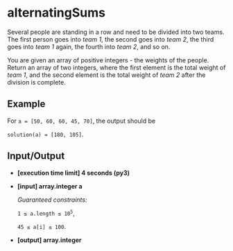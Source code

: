 # alternatingSums

Several people are standing in a row and need to be divided into two teams. The first person goes into *team 1*, the second goes into *team 2*, the third goes into *team 1* again, the fourth into *team 2*, and so on.

You are given an array of positive integers - the weights of the people. Return an array of two integers, where the first element is the total weight of *team 1*, and the second element is the total weight of *team 2* after the division is complete.

## Example

For `a = [50, 60, 60, 45, 70]`, the output should be

`solution(a) = [180, 105]`.

## Input/Output

- **[execution time limit] 4 seconds (py3)**

- **[input] array.integer a**

	*Guaranteed constraints:*

	<code>1 ≤ a.length ≤ 10<sup>5</sup></code>,

	`45 ≤ a[i] ≤ 100`.

- **[output] array.integer**

